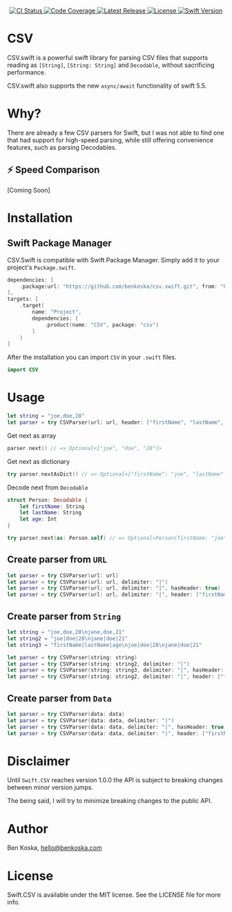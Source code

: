 <p align="center">
	<a href="https://github.com/benkoska/CSV.Swift/actions">
		<img src="https://img.shields.io/github/workflow/status/benkoska/csv.swift/Main%20Workflow/master" alt="CI Status" />
	</a>
    <a href="https://codecov.io/gh/benkoska/CSV.Swift">
		<img src="https://img.shields.io/codecov/c/gh/benkoska/csv.swift?token=YKK7P9ARXM" alt="Code Coverage" />
    </a>
	<a href="https://github.com/benkoska/CSV.Swift/releases">
		<img src="https://img.shields.io/github/release/benkoska/csv.swift.svg" alt="Latest Release">
	</a>
	<a href="https://github.com/benkoska/CSV.Swift/blob/main/LICENSE">
		<img src="https://img.shields.io/github/license/benkoska/csv.swift.svg" alt="License">
	</a>
	<a href="https://swift.org">
		<img src="https://img.shields.io/badge/Swift-5.5-orange.svg" alt="Swift Version">
	</a>
</p>


# CSV
CSV.swift is a powerful swift library for parsing CSV files that supports reading as `[String]`, `[String: String]` and `Decodable`, without sacrificing performance.

CSV.swift also supports the new `async/await` functionality of swift 5.5.

# Why?
There are already a few CSV parsers for Swift, but I was not able to find one that had support for high-speed parsing, while still offering convenience features, such as parsing Decodables.


## ⚡ Speed Comparison
[Coming Soon]

# Installation
## Swift Package Manager
CSV.Swift is compatible with Swift Package Manager. Simply add it to your project's `Package.swift`.
```swift
dependencies: [
	.package(url: "https://github.com/benkoska/csv.swift.git", from: "0.1.0")
],
targets: [
	.target(
		name: "Project",
		dependencies: [
			.product(name: "CSV", package: "csv")
		]
	)
]
```

After the installation you can import `CSV` in your `.swift` files.

```swift
import CSV
```

# Usage
```swift
let string = "joe,doe,28"
let parser = try CSVParser(url: url, header: ["firstName", "lastName", "age"])
```

Get next as array
```swift
parser.next() // => Optional<["joe", "doe", "28"]>
```

Get next as dictionary
```swift
try parser.nextAsDict() // => Optional<["firstName": "joe", "lastName": "doe", "age": "28"]>
```

Decode next from `Decodable`
```swift
struct Person: Decodable {
	let firstName: String
	let lastName: String
	let age: Int
}

try parser.next(as: Person.self) // => Optional<Person(firstName: "joe", lastName: "doe", age: 28)>
```

## Create parser from `URL`
```swift
let parser = try CSVParser(url: url)
let parser = try CSVParser(url: url, delimiter: "|")
let parser = try CSVParser(url: url, delimiter: "|", hasHeader: true)
let parser = try CSVParser(url: url, delimiter: "|", header: ["firstName", "lastName", "age"])
```

## Create parser from `String`
```swift
let string = "joe,doe,28\njane,doe,21"
let string2 = "joe|doe|28\njane|doe|21"
let string3 = "firstName|lastName|age\njoe|doe|28\njane|doe|21"

let parser = try CSVParser(string: string)
let parser = try CSVParser(string: string2, delimiter: "|")
let parser = try CSVParser(string: string3, delimiter: "|", hasHeader: true)
let parser = try CSVParser(string: string2, delimiter: "|", header: ["firstName", "lastName", "age"])
```

## Create parser from `Data`
```swift
let parser = try CSVParser(data: data)
let parser = try CSVParser(data: data, delimiter: "|")
let parser = try CSVParser(data: data, delimiter: "|", hasHeader: true)
let parser = try CSVParser(data: data, delimiter: "|", header: ["firstName", "lastName", "age"])
```

# Disclaimer
Until `Swift.CSV` reaches version 1.0.0 the API is subject to breaking changes between minor version jumps.

The being said, I will try to minimize breaking changes to the public API.

# Author
Ben Koska, hello@benkoska.com

# License
Swift.CSV is available under the MIT license. See the LICENSE file for more info.
